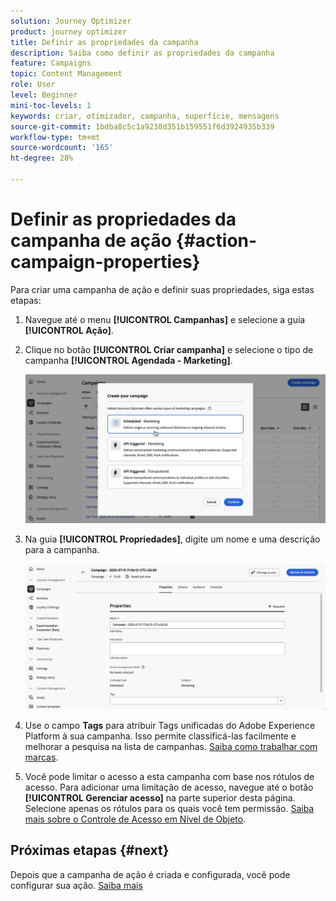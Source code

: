 ```yaml
---
solution: Journey Optimizer
product: journey optimizer
title: Definir as propriedades da campanha
description: Saiba como definir as propriedades da campanha
feature: Campaigns
topic: Content Management
role: User
level: Beginner
mini-toc-levels: 1
keywords: criar, otimizador, campanha, superfície, mensagens
source-git-commit: 1bdba8c5c1a9238d351b159551f6d3924935b339
workflow-type: tm+mt
source-wordcount: '165'
ht-degree: 28%

---
```



# Definir as propriedades da campanha de ação {#action-campaign-properties}

Para criar uma campanha de ação e definir suas propriedades, siga estas etapas:

1. Navegue até o menu **[!UICONTROL Campanhas]** e selecione a guia **[!UICONTROL Ação]**.

1. Clique no botão **[!UICONTROL Criar campanha]** e selecione o tipo de campanha **[!UICONTROL Agendada - Marketing]**.

   ![](assets/create-campaign-modal.png)

1. Na guia **[!UICONTROL Propriedades]**, digite um nome e uma descrição para a campanha.

   ![](assets/create-campaign-properties.png)

1. Use o campo **Tags** para atribuir Tags unificadas do Adobe Experience Platform à sua campanha. Isso permite classificá-las facilmente e melhorar a pesquisa na lista de campanhas. [Saiba como trabalhar com marcas](../start/search-filter-categorize.md#tags).

1. Você pode limitar o acesso a esta campanha com base nos rótulos de acesso. Para adicionar uma limitação de acesso, navegue até o botão **[!UICONTROL Gerenciar acesso]** na parte superior desta página. Selecione apenas os rótulos para os quais você tem permissão. [Saiba mais sobre o Controle de Acesso em Nível de Objeto](../administration/object-based-access.md).

## Próximas etapas {#next}

Depois que a campanha de ação é criada e configurada, você pode configurar sua ação. [Saiba mais](campaign-action.md)
